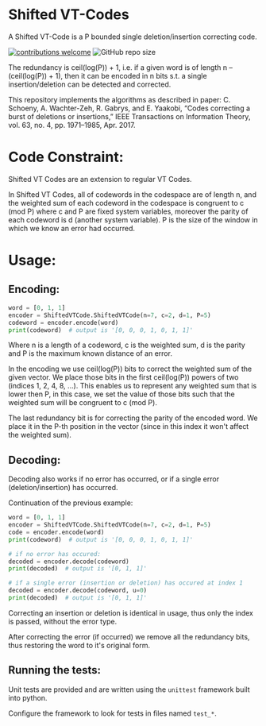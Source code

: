# Shifted VT-Codes 
A Shifted VT-Code is a P bounded single deletion/insertion correcting code.

[![contributions welcome](https://img.shields.io/badge/contributions-welcome-blue?style=plastic)](./CONTRIBUTING.md)
![GitHub repo size](https://img.shields.io/github/repo-size/Guy-Shapira/Shifted-VT-codes?style=plastic)

The redundancy is ceil(log(P)) + 1, i.e. if a given word is of length n – (ceil(log(P)) + 1), then it can be encoded in n bits s.t. a single insertion/deletion can be detected and corrected.

This repository implements the algorithms as described in paper: C. Schoeny, A. Wachter-Zeh, R. Gabrys, and E. Yaakobi, “Codes correcting a burst of deletions or insertions,” IEEE Transactions on Information Theory, vol. 63, no. 4, pp. 1971–1985, Apr. 2017.
# Code Constraint:
Shifted VT Codes are an extension to regular VT Codes.

In Shifted VT Codes,  all of codewords in the codespace are of length n, and the weighted sum of each codeword in the codespace is congruent to c (mod P) where c and P are fixed system variables, moreover the parity of each codeword is d (another system variable). P is the size of the window in which we know an error had occurred.

# Usage:

## Encoding: 
```python
word = [0, 1, 1]
encoder = ShiftedVTCode.ShiftedVTCode(n=7, c=2, d=1, P=5)
codeword = encoder.encode(word)
print(codeword)  # output is '[0, 0, 0, 1, 0, 1, 1]'
```

Where n is a length of a codeword, c is the weighted sum, d is the parity and P is the maximum known distance of an error.

In the encoding we use ceil(log(P)) bits to correct the weighted sum of the given vector. We place those bits in the first ceil(log(P)) powers of two (indices 1, 2, 4, 8, ...). This enables us to represent any weighted sum that is lower then P, in this case, we set the value of those bits such that the weighted sum will be congruent to c (mod P).

The last redundancy bit is for correcting the parity of the encoded word. We place it in the P-th position in the vector (since in this index it won't affect the weighted sum).

## Decoding:
Decoding also works if no error has occurred, or if a single error (deletion/insertion) has occurred.

Continuation of the previous example:
```python
word = [0, 1, 1]
encoder = ShiftedVTCode.ShiftedVTCode(n=7, c=2, d=1, P=5)
code = encoder.encode(word)
print(codeword)  # output is '[0, 0, 0, 1, 0, 1, 1]'

# if no error has occured:
decoded = encoder.decode(codeword)
print(decoded)  # output is '[0, 1, 1]'

# if a single error (insertion or deletion) has occured at index 1
decoded = encoder.decode(codeword, u=0)
print(decoded)  # output is '[0, 1, 1]'
```

Correcting an insertion or deletion is identical in usage, thus only the index is passed, without the error type.

After correcting the error (if occurred) we remove all the redundancy bits, thus restoring the word to it's original form.

## Running the tests:
Unit tests are provided and are written using the `unittest` framework built into python.

Configure the framework to look for tests in files named `test_*`.
